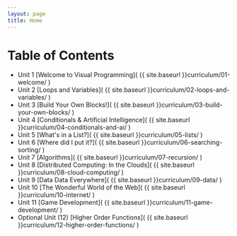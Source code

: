```yaml
---
layout: page
title: Home
---
```



Table of Contents
=================
 * Unit 1 [Welcome to Visual Programming]( {{ site.baseurl }}curriculum/01-welcome/ )
 * Unit 2 [Loops and Variables]( {{ site.baseurl }}curriculum/02-loops-and-variables/ )
 * Unit 3 [Build Your Own Blocks!]( {{ site.baseurl }}curriculum/03-build-your-own-blocks/ )
 * Unit 4 [Conditionals & Artificial Intelligence]( {{ site.baseurl }}curriculum/04-conditionals-and-ai/ )
 * Unit 5 [What's in a List?]( {{ site.baseurl }}curriculum/05-lists/ )
 * Unit 6 [Where did I put it?]( {{ site.baseurl }}curriculum/06-searching-sorting/ )
 * Unit 7 [Algorithms]( {{ site.baseurl }}curriculum/07-recursion/ )
 * Unit 8 [Distributed Computing: In the Clouds]( {{ site.baseurl }}curriculum/08-cloud-computing/ )
 * Unit 9 [Data Data Everywhere]( {{ site.baseurl }}curriculum/09-data/ )
 * Unit 10 [The Wonderful World of the Web]( {{ site.baseurl }}curriculum/10-internet/ )
 * Unit 11 [Game Development]( {{ site.baseurl }}curriculum/11-game-development/ )
 * Optional Unit (12) [Higher Order Functions]( {{ site.baseurl }}curriculum/12-higher-order-functions/ )
 





